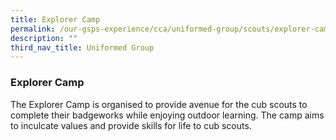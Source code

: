 ```yaml
---
title: Explorer Camp
permalink: /our-gsps-experience/cca/uniformed-group/scouts/explorer-camp/
description: ""
third_nav_title: Uniformed Group
---
```

### **Explorer Camp**
The Explorer Camp is organised to provide avenue for the cub scouts to complete their badgeworks while enjoying outdoor learning. The camp aims to inculcate values and provide skills for life to cub scouts.

